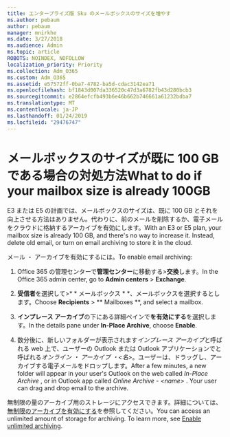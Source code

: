 ```yaml
---
title: エンタープライズ版 Sku のメールボックスのサイズを増やす
ms.author: pebaum
author: pebaum
manager: mnirkhe
ms.date: 3/27/2018
ms.audience: Admin
ms.topic: article
ROBOTS: NOINDEX, NOFOLLOW
localization_priority: Priority
ms.collection: Adm_O365
ms.custom: Adm_O365
ms.assetid: e57572ff-0ba7-4782-ba5d-cdac3142ea71
ms.openlocfilehash: bf1843d007da336520c47d3a6782fb43d280bcb3
ms.sourcegitcommit: e2864efcfb493b6e46b662b746661a61232bdba7
ms.translationtype: MT
ms.contentlocale: ja-JP
ms.lasthandoff: 01/24/2019
ms.locfileid: "29476747"
---
```

# <a name="what-to-do-if-your-mailbox-size-is-already-100gb"></a><span data-ttu-id="e207d-102">メールボックスのサイズが既に 100 GB である場合の対処方法</span><span class="sxs-lookup"><span data-stu-id="e207d-102">What to do if your mailbox size is already 100GB</span></span>

<span data-ttu-id="e207d-p101">E3 または E5 の計画では、メールボックスのサイズは、既に 100 GB とそれを向上させる方法はありません。代わりに、前のメールを削除するか、電子メールをクラウドに格納するアーカイブを有効にします。</span><span class="sxs-lookup"><span data-stu-id="e207d-p101">With an E3 or E5 plan, your mailbox size is already 100 GB, and there's no way to increase it. Instead, delete old email, or turn on email archiving to store it in the cloud.</span></span> 
  
<span data-ttu-id="e207d-105">メール ・ アーカイブを有効にするには。</span><span class="sxs-lookup"><span data-stu-id="e207d-105">To enable email archiving:</span></span>
  
1. <span data-ttu-id="e207d-106">Office 365 の管理センターで**管理センター**に移動する\>**交換**します。</span><span class="sxs-lookup"><span data-stu-id="e207d-106">In the Office 365 admin center, go to **Admin centers** \> **Exchange**.</span></span> 
    
2. <span data-ttu-id="e207d-107">**受信者**を選択して\>\* \* メールボックス \* \*、メールボックスを選択するとします。</span><span class="sxs-lookup"><span data-stu-id="e207d-107">Choose **Recipients** \> \*\* Mailboxes \*\*, and select a mailbox.</span></span> 
    
3. <span data-ttu-id="e207d-108">**インプレース アーカイブ**の下にある詳細ペインで**を有効にする**を選択します。</span><span class="sxs-lookup"><span data-stu-id="e207d-108">In the details pane under **In-Place Archive**, choose **Enable**.</span></span> 
    
4. <span data-ttu-id="e207d-p102">数分後に、新しいフォルダーが表示されます*インプレース アーカイブ*と呼ばれる web 上で、ユーザーの Outlook または Outlook アプリケーションでと呼ばれる*オンライン ・ アーカイブ ・\<名\>*。ユーザーは、ドラッグし、アーカイブする電子メールをドロップします。</span><span class="sxs-lookup"><span data-stu-id="e207d-p102">After a few minutes, a new folder will appear in your user's Outlook on the web called  *In-Place Archive*  , or in Outlook app called  *Online Archive - \<name\>*  . Your user can drag and drop email to the archive.</span></span> 
    
<span data-ttu-id="e207d-p103">無制限の量のアーカイブ用のストレージにアクセスできます。詳細については、[無制限のアーカイブを有効にする](https://support.office.com/en-us/article/enable-unlimited-archiving-in-office-365-admin-help-e2a789f2-9962-4960-9fd4-a00aa063559e)を参照してください。</span><span class="sxs-lookup"><span data-stu-id="e207d-p103">You can access an unlimited amount of storage for archiving. To learn more, see [Enable unlimited archiving](https://support.office.com/en-us/article/enable-unlimited-archiving-in-office-365-admin-help-e2a789f2-9962-4960-9fd4-a00aa063559e).</span></span>
  


